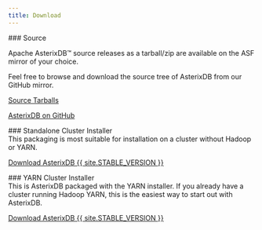 ```yaml
---
title: Download
---
```


<div class="row">
<div class="col-md-6" markdown="1">
### Source
</div>
</div>
<div class="row">
<div class="col-md-6" markdown="1">

Apache AsterixDB&trade; source releases as a tarball/zip are available on the ASF mirror of your choice.

Feel free to browse and download the source tree of AsterixDB from our GitHub mirror.

</div>
<div class="col-md-6" markdown="1">

<p><a class="btn btn-md btn-info" href="https://www.apache.org/dyn/closer.cgi/asterixdb" role="button">Source Tarballs <i class="fa fa-download fa-lg"></i></a></p>
<p><a class="btn btn-md btn-info" href="https://github.com/apache/asterixdb" role="button">AsterixDB on GitHub <i class="fa fa-github fa-lg"></i></a></p>

</div>
</div>

<div class="row">

<div class="col-md-6" markdown="1">
### Standalone Cluster Installer


</div>
</div>

<div class="row">

<div class="col-md-6" markdown="1">
This packaging is most suitable for installation on a cluster without Hadoop or YARN.
</div>

<div class="col-md-6" markdown="1">

<p><a class="btn btn-md btn-success" href="{{ site.STABLE_DOWNLOAD_URL }}" role="button">Download AsterixDB {{ site.STABLE_VERSION }} <i class="fa fa-download fa-lg"></i> </a></p>

</div>

</div>


<div class="row">


<div class="col-md-6" markdown="1">
### YARN Cluster Installer


</div>
</div>

<div class="row">

<div class="col-md-6" markdown="1">
This is AsterixDB packaged with the YARN installer. If you already have a cluster running Hadoop YARN, this is the easiest way to start out with AsterixDB.
</div>

<div class="col-md-6" markdown="1">

<p><a class="btn btn-md btn-success" href="{{ site.STABLE_YARN_URL }}" role="button">Download AsterixDB {{ site.STABLE_VERSION }} <i class="fa fa-download fa-lg"></i> </a></p>

</div>

</div>

